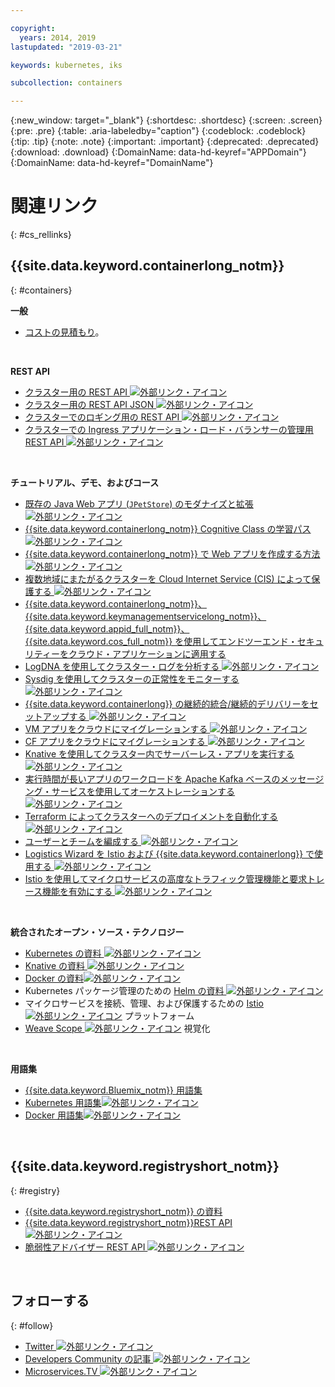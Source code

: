 ```yaml
---

copyright:
  years: 2014, 2019
lastupdated: "2019-03-21"

keywords: kubernetes, iks 

subcollection: containers

---
```


{:new_window: target="_blank"}
{:shortdesc: .shortdesc}
{:screen: .screen}
{:pre: .pre}
{:table: .aria-labeledby="caption"}
{:codeblock: .codeblock}
{:tip: .tip}
{:note: .note}
{:important: .important}
{:deprecated: .deprecated}
{:download: .download}
{:DomainName: data-hd-keyref="APPDomain"}
{:DomainName: data-hd-keyref="DomainName"}




# 関連リンク
{: #cs_rellinks}

## {{site.data.keyword.containerlong_notm}}
{: #containers}

**一般**

- [コストの見積もり](/docs/billing-usage?topic=billing-usage-cost#cost)。

<br />


**REST API**

- [クラスター用の REST API ![外部リンク・アイコン](../icons/launch-glyph.svg "外部リンク・アイコン")](https://containers.cloud.ibm.com/swagger-api/)
- [クラスター用の REST API JSON ![外部リンク・アイコン](../icons/launch-glyph.svg "外部リンク・アイコン")](https://containers.cloud.ibm.com/swagger-api/swagger.json)
- [クラスターでのロギング用の REST API ![外部リンク・アイコン](../icons/launch-glyph.svg "外部リンク・アイコン")](https://containers.cloud.ibm.com/swagger-logging/)
- [クラスターでの Ingress アプリケーション・ロード・バランサーの管理用 REST API ![外部リンク・アイコン](../icons/launch-glyph.svg "外部リンク・アイコン")](https://containers.cloud.ibm.com/swagger-alb-api/)

<br />


**チュートリアル、デモ、およびコース**

- [既存の Java Web アプリ (`JPetStore`) のモダナイズと拡張 ![外部リンク・アイコン](../icons/launch-glyph.svg "外部リンク・アイコン")](https://github.com/IBM-Cloud/jpetstore-kubernetes)
- [{{site.data.keyword.containerlong_notm}} Cognitive Class の学習パス ![外部リンク・アイコン](../icons/launch-glyph.svg "外部リンク・アイコン")](https://cognitiveclass.ai/learn/containers-k8s-and-istio-on-ibm-cloud/)
- [{{site.data.keyword.containerlong_notm}} で Web アプリを作成する方法 ![外部リンク・アイコン](../icons/launch-glyph.svg "外部リンク・アイコン")](/docs/tutorials?topic=solution-tutorials-scalable-webapp-kubernetes#scalable-webapp-kubernetes)
- [複数地域にまたがるクラスターを Cloud Internet Service (CIS) によって保護する ![外部リンク・アイコン](../icons/launch-glyph.svg "外部リンク・アイコン")](/docs/tutorials?topic=solution-tutorials-multi-region-k8s-cis#multi-region-k8s-cis)
- [{{site.data.keyword.containerlong_notm}}、{{site.data.keyword.keymanagementservicelong_notm}}、{{site.data.keyword.appid_full_notm}}、{{site.data.keyword.cos_full_notm}} を使用してエンドツーエンド・セキュリティーをクラウド・アプリケーションに適用する](/docs/tutorials?topic=solution-tutorials-cloud-e2e-security#cloud-e2e-security)
- [LogDNA を使用してクラスター・ログを分析する ![外部リンク・アイコン](../icons/launch-glyph.svg "外部リンク・アイコン")](/docs/services/Log-Analysis-with-LogDNA?topic=LogDNA-kube#kube)
- [Sysdig を使用してクラスターの正常性をモニターする ![外部リンク・アイコン](../icons/launch-glyph.svg "外部リンク・アイコン")](/docs/services/Monitoring-with-Sysdig?topic=Sysdig-kubernetes_cluster#kubernetes_cluster)
- [{{site.data.keyword.containerlong}} の継続的統合/継続的デリバリーをセットアップする ![外部リンク・アイコン](../icons/launch-glyph.svg "外部リンク・アイコン")](/docs/tutorials?topic=solution-tutorials-continuous-deployment-to-kubernetes#continuous-deployment-to-kubernetes)
- [VM アプリをクラウドにマイグレーションする ![外部リンク・アイコン](../icons/launch-glyph.svg "外部リンク・アイコン")](/docs/tutorials?topic=solution-tutorials-vm-to-containers-and-kubernetes#vm-to-containers-and-kubernetes)
- [CF アプリをクラウドにマイグレーションする ![外部リンク・アイコン](../icons/launch-glyph.svg "外部リンク・アイコン")](/docs/containers?topic=containers-cf_tutorial#cf_tutorial)
- [Knative を使用してクラスター内でサーバーレス・アプリを実行する ![外部リンク・アイコン](../icons/launch-glyph.svg "外部リンク・アイコン")](/docs/containers?topic=containers-knative_tutorial#knative_tutorial)
- [実行時間が長いアプリのワークロードを Apache Kafka ベースのメッセージング・サービスを使用してオーケストレーションする ![外部リンク・アイコン](../icons/launch-glyph.svg "外部リンク・アイコン")](/docs/tutorials?topic=solution-tutorials-pub-sub-object-storage#pub-sub-object-storage)
- [Terraform によってクラスターへのデプロイメントを自動化する ![外部リンク・アイコン](../icons/launch-glyph.svg "外部リンク・アイコン")](/docs/tutorials?topic=solution-tutorials-plan-create-update-deployments#plan-create-update-deployments)
- [ユーザーとチームを編成する ![外部リンク・アイコン](../icons/launch-glyph.svg "外部リンク・アイコン")](/docs/tutorials?topic=solution-tutorials-users-teams-applications#users-teams-applications)
- [Logistics Wizard を Istio および {{site.data.keyword.containerlong}} で使用する ![外部リンク・アイコン](../icons/launch-glyph.svg "外部リンク・アイコン")](https://github.com/IBM-Cloud/logistics-wizard-kubernetes)
- [Istio を使用してマイクロサービスの高度なトラフィック管理機能と要求トレース機能を有効にする ![外部リンク・アイコン](../icons/launch-glyph.svg "外部リンク・アイコン")](https://developer.ibm.com/code/patterns/manage-microservices-traffic-using-istio/)

<br />


**統合されたオープン・ソース・テクノロジー**

- [Kubernetes の資料 ![外部リンク・アイコン](../icons/launch-glyph.svg "外部リンク・アイコン")](https://kubernetes.io/)
- [Knative の資料 ![外部リンク・アイコン](../icons/launch-glyph.svg "外部リンク・アイコン")](https://github.com/knative/docs)
- [Docker の資料![外部リンク・アイコン](../icons/launch-glyph.svg "外部リンク・アイコン")](https://docs.docker.com/engine/)
- Kubernetes パッケージ管理のための <a href="https://docs.helm.sh/helm/" target="_blank">Helm の資料 <img src="../icons/launch-glyph.svg" alt="外部リンク・アイコン"></a>
- マイクロサービスを接続、管理、および保護するための [Istio ![外部リンク・アイコン](../icons/launch-glyph.svg "外部リンク・アイコン")](https://istio.io/) プラットフォーム
- [Weave Scope ![外部リンク・アイコン](../icons/launch-glyph.svg "外部リンク・アイコン")](https://www.weave.works/oss/scope/) 視覚化

<br />


**用語集**

- [{{site.data.keyword.Bluemix_notm}} 用語集](/docs/overview/glossary?topic=overview-glossary#glossary)
- [Kubernetes 用語集![外部リンク・アイコン](../icons/launch-glyph.svg "外部リンク・アイコン")](https://kubernetes.io/docs/reference/glossary/?fundamental=true)
- [Docker 用語集![外部リンク・アイコン](../icons/launch-glyph.svg "外部リンク・アイコン")](https://docs.docker.com/glossary/)

<br />


## {{site.data.keyword.registryshort_notm}}
{: #registry}

- [{{site.data.keyword.registryshort_notm}} の資料](/docs/services/Registry?topic=registry-index)
- [{{site.data.keyword.registryshort_notm}}REST API ![外部リンク・アイコン](../icons/launch-glyph.svg "外部リンク・アイコン")](https://{DomainName}/apidocs/container-registry)
- [脆弱性アドバイザー REST API ![外部リンク・アイコン](../icons/launch-glyph.svg "外部リンク・アイコン")](https://{DomainName}/apidocs/container-registry/va)

<br />


## フォローする
{: #follow}

- [Twitter ![外部リンク・アイコン](../icons/launch-glyph.svg "外部リンク・アイコン")](https://twitter.com/hashtag/IKS)
- [Developers Community の記事 ![外部リンク・アイコン](../icons/launch-glyph.svg "外部リンク・アイコン")](https://www.ibm.com/blogs/bluemix/tag/containers/)
- [Microservices.TV ![外部リンク・アイコン](../icons/launch-glyph.svg "外部リンク・アイコン")](https://developer.ibm.com/tv/microservices/)

<br />

